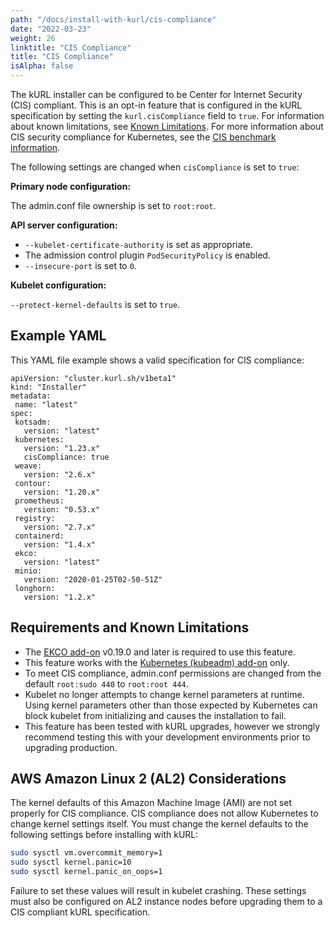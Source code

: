 ```yaml
---
path: "/docs/install-with-kurl/cis-compliance"
date: "2022-03-23"
weight: 26
linktitle: "CIS Compliance"
title: "CIS Compliance"
isAlpha: false
---
```

The kURL installer can be configured to be Center for Internet Security (CIS) compliant. This is an opt-in feature that is configured in the kURL specification by setting the `kurl.cisCompliance` field to `true`. For information about known limitations, see [Known Limitations](#known-limitations). For more information about CIS security compliance for Kubernetes, see the [CIS benchmark information](https://www.cisecurity.org/benchmark/kubernetes).

The following settings are changed when `cisCompliance` is set to `true`:

**Primary node configuration:**

The admin.conf file ownership is set to `root:root`.

**API server configuration:**

* `--kubelet-certificate-authority` is set as appropriate.
* The admission control plugin `PodSecurityPolicy` is enabled.
* `--insecure-port` is set to `0`.

**Kubelet configuration:**

`--protect-kernel-defaults` is set to `true`.

## Example YAML

This YAML file example shows a valid specification for CIS compliance:

```
apiVersion: "cluster.kurl.sh/v1beta1"
kind: "Installer"
metadata:
 name: "latest"
spec:
 kotsadm:
   version: "latest"
 kubernetes:
   version: "1.23.x"
   cisCompliance: true
 weave:
   version: "2.6.x"
 contour:
   version: "1.20.x"
 prometheus:
   version: "0.53.x"
 registry:
   version: "2.7.x"
 containerd:
   version: "1.4.x"
 ekco:
   version: "latest"
 minio:
   version: "2020-01-25T02-50-51Z"
 longhorn:
   version: "1.2.x"

```

## Requirements and Known Limitations

* The [EKCO add-on](/docs/add-ons/ekco) v0.19.0 and later is required to use this feature.
* This feature works with the [Kubernetes (kubeadm) add-on](https://kurl.sh/docs/add-ons/kubernetes) only.
* To meet CIS compliance, admin.conf permissions are changed from the default `root:sudo 440` to `root:root 444`.
* Kubelet no longer attempts to change kernel parameters at runtime. Using kernel parameters other than those expected by Kubernetes can block kubelet from initializing and causes the installation to fail.
* This feature has been tested with kURL upgrades, however we strongly recommend testing this with your development environments prior to upgrading production.

## AWS Amazon Linux 2 (AL2) Considerations
The kernel defaults of this Amazon Machine Image (AMI) are not set properly for CIS compliance. CIS compliance does not allow Kubernetes to change kernel settings itself. You must change the kernel defaults to the following settings before installing with kURL:

``` bash 
sudo sysctl vm.overcommit_memory=1
sudo sysctl kernel.panic=10
sudo sysctl kernel.panic_on_oops=1
```

Failure to set these values will result in kubelet crashing.
These settings must also be configured on AL2 instance nodes before upgrading them to a CIS compliant kURL specification. 
